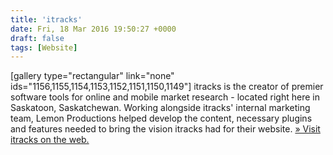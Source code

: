 ```yaml
---
title: 'itracks'
date: Fri, 18 Mar 2016 19:50:27 +0000
draft: false
tags: [Website]
---
```


\[gallery type="rectangular" link="none" ids="1156,1155,1154,1153,1152,1151,1150,1149"\] itracks is the creator of premier software tools for online and mobile market research - located right here in Saskatoon, Saskatchewan. Working alongside itracks' internal marketing team, Lemon Productions helped develop the content, necessary plugins and features needed to bring the vision itracks had for their website. [» Visit itracks on the web.](http://www.itracks.com)